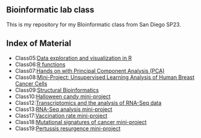 ## Bioinformatic lab class
This is my repository for my BIoinformatic class from San Diego SP23.

## Index of Material
- Class05:[Data exploration and visualization in R](https://github.com/Norma2077/BIMM143/blob/6a5afdfbb361b9ccf26069a3ac6fc8556444a769/class05/class_05.pdf)
- Class06:[R functions](https://github.com/Norma2077/BIMM143/blob/6a5afdfbb361b9ccf26069a3ac6fc8556444a769/class%2006/class06.pdf)
- Class07:[Hands on with Principal Component Analysis (PCA)](https://github.com/Norma2077/BIMM143/blob/6a5afdfbb361b9ccf26069a3ac6fc8556444a769/class07/class-07.pdf)
- Class08:[Mini-Project: Unsupervised Learning Analysis of Human Breast Cancer Cells](https://github.com/Norma2077/BIMM143/blob/6a5afdfbb361b9ccf26069a3ac6fc8556444a769/class08%20Mini-project/class-08.pdf)
- Class09:[Structural Bioinformatics](https://github.com/Norma2077/BIMM143/blob/6a5afdfbb361b9ccf26069a3ac6fc8556444a769/class09/class-09.pdf)
- Class10:[Halloween candy mini-project](https://github.com/Norma2077/BIMM143/blob/6a5afdfbb361b9ccf26069a3ac6fc8556444a769/class%2010/class-10-.pdf)
- Class12:[Transcriptomics and the analysis of RNA-Seq data](https://github.com/Norma2077/BIMM143/blob/6a5afdfbb361b9ccf26069a3ac6fc8556444a769/class%2012/class-12.pdf)
- Class13:[RNA-Seq analysis mini-project](https://github.com/Norma2077/BIMM143/blob/6a5afdfbb361b9ccf26069a3ac6fc8556444a769/Class%2013%20Mini%20Project/class-13.pdf)
- Class17:[Vaccination rate mini-project](https://github.com/Norma2077/BIMM143/blob/6a5afdfbb361b9ccf26069a3ac6fc8556444a769/class%2017%20Mini%20project/class17.pdf)
- Class18:[Mutational signatures of cancer mini-project](https://github.com/Norma2077/BIMM143/blob/6a5afdfbb361b9ccf26069a3ac6fc8556444a769/class18/class18.pdf)
- Class19:[Pertussis resurgence mini-project](https://github.com/Norma2077/BIMM143/blob/6a5afdfbb361b9ccf26069a3ac6fc8556444a769/class19/class19.pdf)

